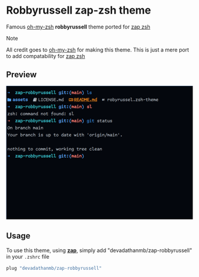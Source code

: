 # Robbyrussell zap-zsh theme

Famous [oh-my-zsh](https://ohmyz.sh/) **robbyrussell** theme ported for [zap zsh](https://www.zapzsh.com/)

> [!NOTE]
>
> All credit goes to [oh-my-zsh](https://ohmyz.sh/) for making this theme. This is just a mere port to add compatability for [zap zsh](https://www.zapzsh.com/)

## Preview

![Preview image](assets/preview.png)

## Usage

To use this theme, using **[zap](https://www.zapzsh.com)**, simply add "devadathanmb/zap-robbyrussell" in your `.zshrc` file

```zsh
plug "devadathanmb/zap-robbyrussell"
```
